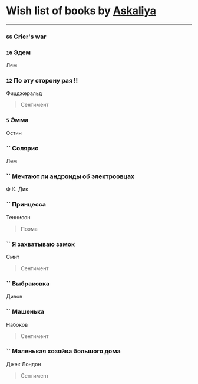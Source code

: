 # Wish list of books by [Askaliya](http://vk.com/id326783541)
---

### `66` Crier's war

### `16` Эдем
Лем

### `12` По эту сторону рая !!
Фицджеральд
> Сентимент

### `5` Эмма
Остин

### `` Солярис
Лем

### `` Мечтают ли андроиды об электроовцах
Ф.К. Дик

### `` Принцесса
Теннисон
> Поэма

### `` Я захватываю замок
Смит
> Сентимент

### `` Выбраковка
Дивов

### `` Машенька
Набоков
> Сентимент

### `` Маленькая хозяйка большого дома
Джек Лондон
> Сентимент

